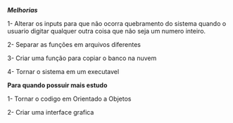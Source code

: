 ***Melhorias***

1- Alterar os inputs para que não ocorra quebramento do sistema quando o usuario digitar qualquer outra coisa que não seja um numero inteiro.

2- Separar as funções em arquivos diferentes

3- Criar uma função para copiar o banco na nuvem 

4- Tornar o sistema em um executavel


****Para quando possuir mais estudo****

1- Tornar o codigo em Orientado a Objetos 

2- Criar uma interface grafica
